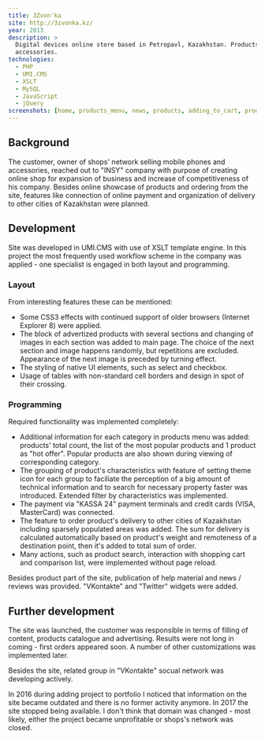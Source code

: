 ```yaml
---
title: 3Zvon'ka
site: http://3zvonka.kz/
year: 2013
description: >
  Digital devices online store based in Petropavl, Kazakhstan. Products range includes smartphones, tablets, 
  accessories.
technologies:
  - PHP
  - UMI.CMS
  - XSLT
  - MySQL
  - JavaScript
  - jQuery
screenshots: [home, products_menu, news, products, adding_to_cart, product, cart, order]
---
```


## Background

The customer, owner of shops' network selling mobile phones and accessories, reached out to "INSY" company with purpose
of creating online shop for expansion of business and increase of competitiveness of his company. Besides online 
showcase of products and ordering from the site, features like connection of online payment and organization of delivery
to other cities of Kazakhstan were planned.

## Development

Site was developed in UMI.CMS with use of XSLT template engine. In this project the most frequently used workflow scheme
in the company was applied - one specialist is engaged in both layout and programming.

### Layout

From interesting features these can be mentioned:

- Some CSS3 effects with continued support of older browsers (Internet Explorer 8) were applied.
- The block of advertized products with several sections and changing of images in each section was added to main page.
The choice of the next section and image happens randomly, but repetitions are excluded. Appearance of the next image is
preceded by turning effect. 
- The styling of native UI elements, such as select and checkbox.
- Usage of tables with non-standard cell borders and design in spot of their crossing.

### Programming

Required functionality was implemented completely:

- Additional information for each category in products menu was added: products' total count, the list of the most 
popular products and 1 product as "hot offer". Popular products are also shown during viewing of corresponding category.
- The grouping of product's characteristics with feature of setting theme icon for each group to faciliate the 
perception of a big amount of technical information and to search for necessary property faster was introduced. Extended 
filter by characteristics was implemented.
- The payment via "KASSA 24" payment terminals and credit cards (VISA, MasterCard) was connected.
- The feature to order product's delivery to other cities of Kazakhstan including sparsely populated areas was added.
The sum for delivery is calculated automatically based on product's weight and remoteness of a destination point, then
it's added to total sum of order.
- Many actions, such as product search, interaction with shopping cart and comparison list, were implemented without 
page reload.

Besides product part of the site, publication of help material and news / reviews was provided. "VKontakte" and 
"Twitter" widgets were added.

## Further development

The site was launched, the customer was responsible in terms of filling of content, products catalogue and advertising.
Results were not long in coming - first orders appeared soon. A number of other customizations was implemented later.

Besides the site, related group in "VKontakte" socual network was developing actively.

In 2016 during adding project to portfolio I noticed that information on the site became outdated and there is no former
activity anymore. In 2017 the site stopped being available. I don't think that domain was changed - most likely, either 
the project became unprofitable or shops's network was closed.
